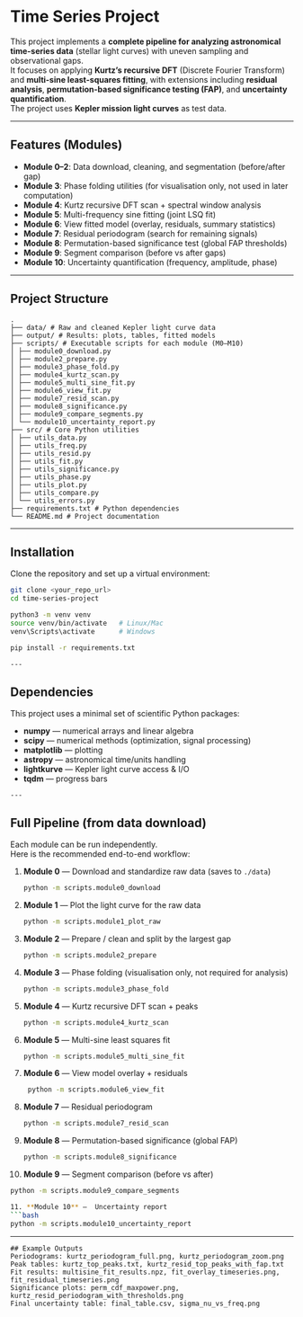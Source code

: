 # Time Series Project

This project implements a **complete pipeline for analyzing astronomical time-series data** (stellar light curves) with uneven sampling and observational gaps.  
It focuses on applying **Kurtz’s recursive DFT** (Discrete Fourier Transform) and **multi-sine least-squares fitting**, with extensions including **residual analysis**, **permutation-based significance testing (FAP)**, and **uncertainty quantification**.  
The project uses **Kepler mission light curves** as test data.

---

## Features (Modules)

- **Module 0–2**: Data download, cleaning, and segmentation (before/after gap)
- **Module 3**: Phase folding utilities (for visualisation only, not used in later computation) 
- **Module 4**: Kurtz recursive DFT scan + spectral window analysis
- **Module 5**: Multi-frequency sine fitting (joint LSQ fit)
- **Module 6**: View fitted model (overlay, residuals, summary statistics)
- **Module 7**: Residual periodogram (search for remaining signals)
- **Module 8**: Permutation-based significance test (global FAP thresholds)
- **Module 9**: Segment comparison (before vs after gaps)
- **Module 10**: Uncertainty quantification (frequency, amplitude, phase)

---

## Project Structure
```
.
├── data/ # Raw and cleaned Kepler light curve data
├── output/ # Results: plots, tables, fitted models
├── scripts/ # Executable scripts for each module (M0–M10)
│ ├── module0_download.py
│ ├── module2_prepare.py
│ ├── module3_phase_fold.py
│ ├── module4_kurtz_scan.py
│ ├── module5_multi_sine_fit.py
│ ├── module6_view_fit.py
│ ├── module7_resid_scan.py
│ ├── module8_significance.py
│ ├── module9_compare_segments.py
│ └── module10_uncertainty_report.py
├── src/ # Core Python utilities
│ ├── utils_data.py
│ ├── utils_freq.py
│ ├── utils_resid.py
│ ├── utils_fit.py
│ ├── utils_significance.py
│ ├── utils_phase.py
│ ├── utils_plot.py
│ ├── utils_compare.py
│ └── utils_errors.py
├── requirements.txt # Python dependencies
└── README.md # Project documentation
```

---

## Installation

Clone the repository and set up a virtual environment:

```bash
git clone <your_repo_url>
cd time-series-project

python3 -m venv venv
source venv/bin/activate   # Linux/Mac
venv\Scripts\activate      # Windows

pip install -r requirements.txt

---
```
## Dependencies
This project uses a minimal set of scientific Python packages:
- **numpy** — numerical arrays and linear algebra
- **scipy** — numerical methods (optimization, signal processing)
- **matplotlib** — plotting
- **astropy** — astronomical time/units handling
- **lightkurve** — Kepler light curve access & I/O
- **tqdm** — progress bars
```
---

```
## Full Pipeline (from data download)
Each module can be run independently.  
Here is the recommended end-to-end workflow:

1. **Module 0** — Download and standardize raw data (saves to `./data`)  
   ```bash
   python -m scripts.module0_download

2. **Module 1** — Plot the light curve for the raw data 
   ```bash
   python -m scripts.module1_plot_raw

3. **Module 2** —  Prepare / clean and split by the largest gap
   ```bash
   python -m scripts.module2_prepare

4. **Module 3** —  Phase folding (visualisation only, not required for analysis)
   ```bash
   python -m scripts.module3_phase_fold

5. **Module 4** —  Kurtz recursive DFT scan + peaks
   ```bash
   python -m scripts.module4_kurtz_scan

6. **Module 5** —  Multi-sine least squares fit
   ```bash
   python -m scripts.module5_multi_sine_fit

7. **Module 6** —  View model overlay + residuals
   ```bash
    python -m scripts.module6_view_fit

8. **Module 7** —  Residual periodogram
   ```bash
   python -m scripts.module7_resid_scan

9. **Module 8** —  Permutation-based significance (global FAP)
   ```bash
   python -m scripts.module8_significance

10. **Module 9** —  Segment comparison (before vs after)
   ```bash
   python -m scripts.module9_compare_segments

11. **Module 10** —  Uncertainty report
   ```bash
   python -m scripts.module10_uncertainty_report

```

---


```
## Example Outputs
Periodograms: kurtz_periodogram_full.png, kurtz_periodogram_zoom.png
Peak tables: kurtz_top_peaks.txt, kurtz_resid_top_peaks_with_fap.txt
Fit results: multisine_fit_results.npz, fit_overlay_timeseries.png, fit_residual_timeseries.png
Significance plots: perm_cdf_maxpower.png, kurtz_resid_periodogram_with_thresholds.png
Final uncertainty table: final_table.csv, sigma_nu_vs_freq.png
```
